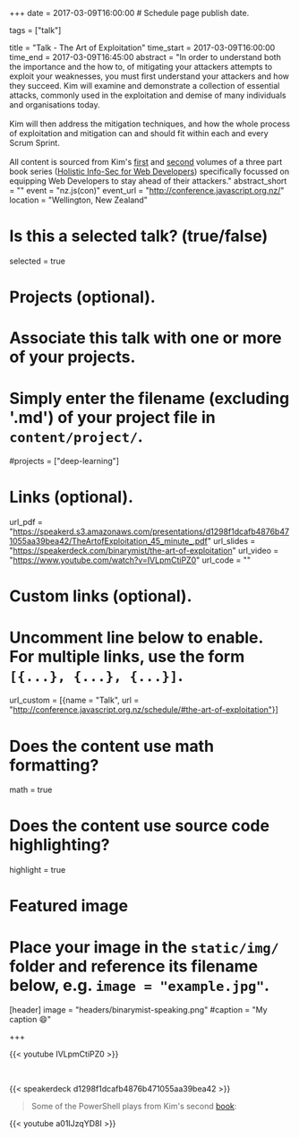 +++
date = 2017-03-09T16:00:00  # Schedule page publish date.

tags = ["talk"]

title = "Talk - The Art of Exploitation"
time_start = 2017-03-09T16:00:00
time_end = 2017-03-09T16:45:00
abstract = "In order to understand both the importance and the how to, of mitigating your attackers attempts to exploit your weaknesses, you must first understand your attackers and how they succeed. Kim will examine and demonstrate a collection of essential attacks, commonly used in the exploitation and demise of many individuals and organisations today.<br><br>Kim will then address the mitigation techniques, and how the whole process of exploitation and mitigation can and should fit within each and every Scrum Sprint.<br><br>All content is sourced from Kim's [first](https://f0.holisticinfosecforwebdevelopers.com/) and [second](https://f1.holisticinfosecforwebdevelopers.com/) volumes of a three part book series ([Holistic Info-Sec for Web Developers](../../publication/holistic-infosec-for-web-developers)) specifically focussed on equipping Web Developers to stay ahead of their attackers."
abstract_short = ""
event = "nz.js(con)"
event_url = "http://conference.javascript.org.nz/"
location = "Wellington, New Zealand"

# Is this a selected talk? (true/false)
selected = true

# Projects (optional).
#   Associate this talk with one or more of your projects.
#   Simply enter the filename (excluding '.md') of your project file in `content/project/`.
#projects = ["deep-learning"]

# Links (optional).
url_pdf = "https://speakerd.s3.amazonaws.com/presentations/d1298f1dcafb4876b471055aa39bea42/TheArtofExploitation_45_minute_.pdf"
url_slides = "https://speakerdeck.com/binarymist/the-art-of-exploitation"
url_video = "https://www.youtube.com/watch?v=IVLpmCtiPZ0"
url_code = ""

# Custom links (optional).
#   Uncomment line below to enable. For multiple links, use the form `[{...}, {...}, {...}]`.
url_custom = [{name = "Talk", url = "http://conference.javascript.org.nz/schedule/#the-art-of-exploitation"}]


# Does the content use math formatting?
math = true

# Does the content use source code highlighting?
highlight = true

# Featured image
# Place your image in the `static/img/` folder and reference its filename below, e.g. `image = "example.jpg"`.
[header]
image = "headers/binarymist-speaking.png"
#caption = "My caption :smile:"

+++

{{< youtube IVLpmCtiPZ0 >}}

<br>

{{< speakerdeck d1298f1dcafb4876b471055aa39bea42 >}}

> Some of the PowerShell plays from Kim's second [book](https://f1.holisticinfosecforwebdevelopers.com/chap03.html#vps-identify-risks-powershell): 

{{< youtube a01IJzqYD8I >}}

